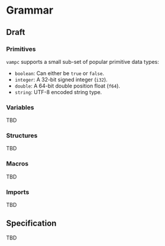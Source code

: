 # Grammar

## Draft

### Primitives

`vampc` supports a small sub-set of popular primitive data types:

- `boolean`: Can either be `true` or `false`.
- `integer`: A 32-bit signed integer (`i32`).
- `double`: A 64-bit double position float (`f64`).
- `string`: UTF-8 encoded string type.

### Variables

TBD

### Structures

TBD

### Macros

TBD

### Imports

TBD

## Specification

TBD
